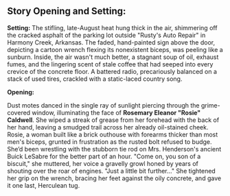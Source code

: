 ## Story Opening and Setting:

**Setting:** The stifling, late-August heat hung thick in the air, shimmering off the cracked asphalt of the parking lot outside "Rusty's Auto Repair" in Harmony Creek, Arkansas. The faded, hand-painted sign above the door, depicting a cartoon wrench flexing its nonexistent biceps, was peeling like a sunburn. Inside, the air wasn't much better, a stagnant soup of oil, exhaust fumes, and the lingering scent of stale coffee that had seeped into every crevice of the concrete floor. A battered radio, precariously balanced on a stack of used tires, crackled with a static-laced country song.

**Opening:**

Dust motes danced in the single ray of sunlight piercing through the grime-covered window, illuminating the face of **Rosemary Eleanor "Rosie" Caldwell**. She wiped a streak of grease from her forehead with the back of her hand, leaving a smudged trail across her already oil-stained cheek. Rosie, a woman built like a brick outhouse with forearms thicker than most men's biceps, grunted in frustration as the rusted bolt refused to budge. She’d been wrestling with the stubborn tie rod on Mrs. Henderson's ancient Buick LeSabre for the better part of an hour. "Come on, you son of a biscuit," she muttered, her voice a gravelly growl honed by years of shouting over the roar of engines. "Just a little bit further…" She tightened her grip on the wrench, bracing her feet against the oily concrete, and gave it one last, Herculean tug.
